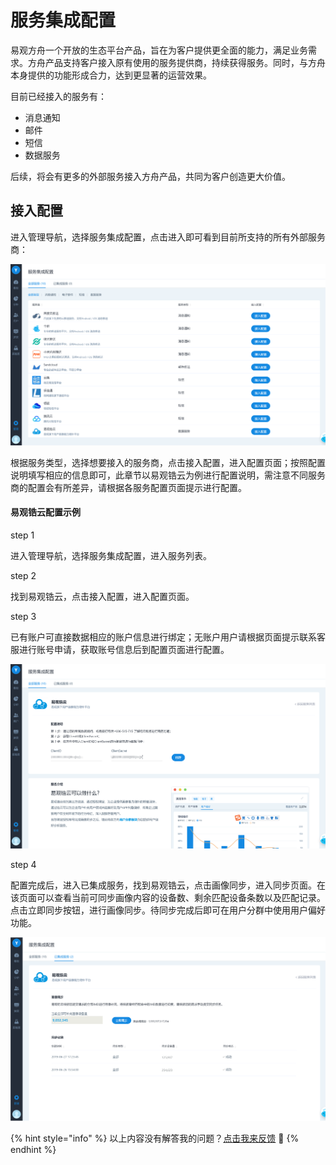 # 服务集成配置

易观方舟一个开放的生态平台产品，旨在为客户提供更全面的能力，满足业务需求。方舟产品支持客户接入原有使用的服务提供商，持续获得服务。同时，与方舟本身提供的功能形成合力，达到更显著的运营效果。

目前已经接入的服务有：

* 消息通知
* 邮件
* 短信
* 数据服务

后续，将会有更多的外部服务接入方舟产品，共同为客户创造更大价值。

## 接入配置

进入管理导航，选择服务集成配置，点击进入即可看到目前所支持的所有外部服务商：

![](../../.gitbook/assets/服务配置.png)

根据服务类型，选择想要接入的服务商，点击接入配置，进入配置页面；按照配置说明填写相应的信息即可，此章节以易观锆云为例进行配置说明，需注意不同服务商的配置会有所差异，请根据各服务配置页面提示进行配置。

#### 易观锆云配置示例

step 1

进入管理导航，选择服务集成配置，进入服务列表。

step 2

找到易观锆云，点击接入配置，进入配置页面。

step 3

已有账户可直接数据相应的账户信息进行绑定；无账户用户请根据页面提示联系客服进行账号申请，获取账号信息后到配置页面进行配置。

![](../../.gitbook/assets/锆云配置.png)

step 4

配置完成后，进入已集成服务，找到易观锆云，点击画像同步，进入同步页面。在该页面可以查看当前可同步画像内容的设备数、剩余匹配设备条数以及匹配记录。点击立即同步按钮，进行画像同步。待同步完成后即可在用户分群中使用用户偏好功能。

![](<../../.gitbook/assets/image (51).png>)



{% hint style="info" %}
以上内容没有解答我的问题？[点击我来反馈](https://support.qq.com/products/118522/) 🚀
{% endhint %}
